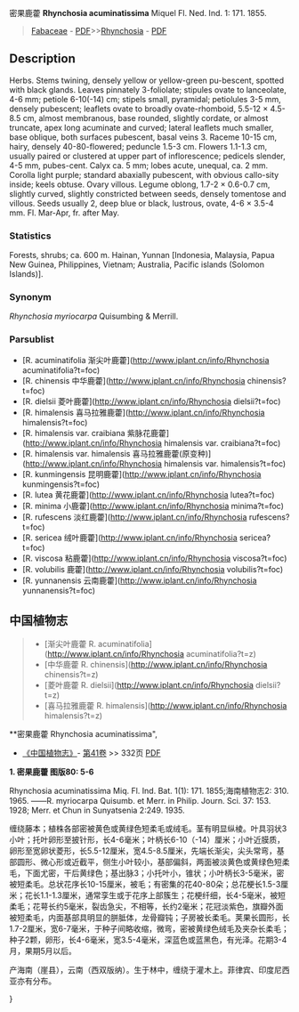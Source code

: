 密果鹿藿 **Rhynchosia acuminatissima** Miquel Fl. Ned. Ind. 1: 171. 1855.

> [Fabaceae](http://www.iplant.cn/info/Fabaceae?t=foc) - [PDF](http://www.iplant.cn/foc/pdf/Fabaceae.pdf)>>[Rhynchosia](http://www.iplant.cn/info/Rhynchosia?t=foc) - [PDF](http://www.iplant.cn/foc/pdf/Rhynchosia.pdf)

## Description

Herbs. Stems twining, densely yellow or yellow-green pu-bescent, spotted with black glands. Leaves pinnately 3-foliolate; stipules ovate to lanceolate, 4-6 mm; petiole 6-10(-14) cm; stipels small, pyramidal; petiolules 3-5 mm, densely pubescent; leaflets ovate to broadly ovate-rhomboid, 5.5-12 × 4.5-8.5 cm, almost membranous, base rounded, slightly cordate, or almost truncate, apex long acuminate and curved; lateral leaflets much smaller, base oblique, both surfaces pubescent, basal veins 3. Raceme 10-15 cm, hairy, densely 40-80-flowered; peduncle 1.5-3 cm. Flowers 1.1-1.3 cm, usually paired or clustered at upper part of inflorescence; pedicels slender, 4-5 mm, pubes-cent. Calyx ca. 5 mm; lobes acute, unequal, ca. 2 mm. Corolla light purple; standard abaxially pubescent, with obvious callo-sity inside; keels obtuse. Ovary villous. Legume oblong, 1.7-2 × 0.6-0.7 cm, slightly curved, slightly constricted between seeds, densely tomentose and villous. Seeds usually 2, deep blue or black, lustrous, ovate, 4-6 × 3.5-4 mm. Fl. Mar-Apr, fr. after May.

### Statistics
Forests, shrubs; ca. 600 m. Hainan, Yunnan [Indonesia, Malaysia, Papua New Guinea, Philippines, Vietnam; Australia, Pacific islands (Solomon Islands)].

### Synonym
*Rhynchosia myriocarpa* Quisumbing & Merrill.



### Parsublist

* [R.  acuminatifolia  渐尖叶鹿藿](http://www.iplant.cn/info/Rhynchosia acuminatifolia?t=foc)
* [R.  chinensis  中华鹿藿](http://www.iplant.cn/info/Rhynchosia chinensis?t=foc)
* [R.  dielsii  菱叶鹿藿](http://www.iplant.cn/info/Rhynchosia dielsii?t=foc)
* [R.  himalensis  喜马拉雅鹿藿](http://www.iplant.cn/info/Rhynchosia himalensis?t=foc)
* [R.  himalensis var. craibiana  紫脉花鹿藿](http://www.iplant.cn/info/Rhynchosia himalensis var. craibiana?t=foc)
* [R.  himalensis var. himalensis  喜马拉雅鹿藿(原变种)](http://www.iplant.cn/info/Rhynchosia himalensis var. himalensis?t=foc)
* [R.  kunmingensis  昆明鹿藿](http://www.iplant.cn/info/Rhynchosia kunmingensis?t=foc)
* [R.  lutea  黄花鹿藿](http://www.iplant.cn/info/Rhynchosia lutea?t=foc)
* [R.  minima  小鹿藿](http://www.iplant.cn/info/Rhynchosia minima?t=foc)
* [R.  rufescens  淡红鹿藿](http://www.iplant.cn/info/Rhynchosia rufescens?t=foc)
* [R.  sericea  绒叶鹿藿](http://www.iplant.cn/info/Rhynchosia sericea?t=foc)
* [R.  viscosa  粘鹿藿](http://www.iplant.cn/info/Rhynchosia viscosa?t=foc)
* [R.  volubilis  鹿藿](http://www.iplant.cn/info/Rhynchosia volubilis?t=foc)
* [R.  yunnanensis  云南鹿藿](http://www.iplant.cn/info/Rhynchosia yunnanensis?t=foc)


## 中国植物志

> * [渐尖叶鹿藿  R.  acuminatifolia](http://www.iplant.cn/info/Rhynchosia acuminatifolia?t=z)
> * [中华鹿藿  R.  chinensis](http://www.iplant.cn/info/Rhynchosia chinensis?t=z)
> * [菱叶鹿藿  R.  dielsii](http://www.iplant.cn/info/Rhynchosia dielsii?t=z)
> * [喜马拉雅鹿藿  R.  himalensis](http://www.iplant.cn/info/Rhynchosia himalensis?t=z)


**密果鹿藿 Rhynchosia acuminatissima",



* [《中国植物志》](http://www.iplant.cn/frps)- [第41卷](http://www.iplant.cn/frps/vol/41) >> 332页 [PDF](http://www.iplant.cn/frps/pdf/41/332)


**1. 密果鹿藿 图版80: 5-6**

Rhynchosia acuminatissima Miq. Fl. Ind. Bat. 1(1): 171. 1855;海南植物志2: 310. 1965. ——R. myriocarpa Quisumb. et Merr. in Philip. Journ. Sci. 37: 153. 1928; Merr. et Chun in Sunyatsenia 2:249. 1935.

缠绕藤本；植株各部密被黄色或黄绿色短柔毛或绒毛。茎有明显纵棱。叶具羽状3小叶；托叶卵形至披针形，长4-6毫米；叶柄长6-10（-14）厘米；小叶近膜质，卵形至宽卵状菱形，长5.5-12厘米，宽4.5-8.5厘米，先端长渐尖，尖头常弯，基部圆形、微心形或近截平，侧生小叶较小，基部偏斜，两面被淡黄色或黄绿色短柔毛，下面尤密，干后黄绿色；基出脉3；小托叶小，锥状；小叶柄长3-5毫米，密被短柔毛。总状花序长10-15厘米，被毛；有密集的花40-80朵；总花梗长1.5-3厘米；花长1.1-1.3厘米，通常孪生或于花序上部簇生；花梗纤细，长4-5毫米，被短柔毛；花萼长约5毫米，裂齿急尖，不相等，长约2毫米；花冠淡紫色，旗瓣外面被短柔毛，内面基部具明显的胼胝体，龙骨瓣钝；子房被长柔毛。荚果长圆形，长1.7-2厘米，宽6-7毫米，于种子间略收缩，微弯，密被黄绿色绒毛及夹杂长柔毛；种子2颗，卵形，长4-6毫米，宽3.5-4毫米，深蓝色或蓝黑色，有光泽。花期3-4月，果期5月以后。

产海南（崖县），云南（西双版纳）。生于林中，缠绕于灌木上。菲律宾、印度尼西亚亦有分布。



}